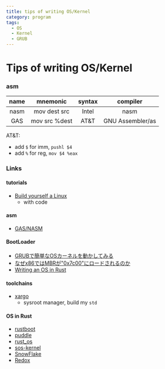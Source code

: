 ```yaml
---
title: tips of writing OS/Kernel
category: program
tags:
  - OS
  - Kernel
  - GRUB
---
```


# Tips of writing OS/Kernel

### asm

| name |  mnemonic   |syntax|compiler|
|:----:|:-----------:|:----:|:------:|
| nasm |mov dest src | Intel| nasm   |
| GAS  |mov src %dest| AT&T |GNU Assembler/as| 

AT&T:
 - add `$` for imm, `pushl $4`
 - add `%` for reg, `mov $4 %eax`

### Links

#### tutorials
- [Build yourself a Linux](https://github.com/MichielDerhaeg/build-linux)
  - with code

#### asm
- [GAS/NASM](https://www.ibm.com/developerworks/jp/linux/library/l-gas-nasm.html)

#### BootLoader
- [GRUBで簡単なOSカーネルを動かしてみる](http://inaz2.hatenablog.com/entry/2015/12/31/221319)
- [なぜx86ではMBRが"0x7c00"にロードされるのか](https://www.glamenv-septzen.net/view/614)
- [Writing an OS in Rust](https://os.phil-opp.com/)

#### toolchains
- [xargo](https://github.com/japaric/xargo)
  - sysroot manager, build my `std`
 
#### OS in Rust

- [rustboot](https://github.com/charliesome/rustboot)
- [puddle](https://github.com/jvns/puddle)
- [rust_os](https://github.com/thepowersgang/rust_os)
- [sos-kernel](https://github.com/hawkw/sos-kernel)
- [SnowFlake](https://github.com/SnowFlakeOS/SnowFlake)
- [Redox](https://github.com/redox-os/redox)
